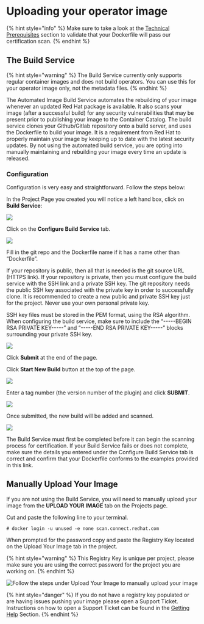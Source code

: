 # Uploading your operator image

{% hint style="info" %}
Make sure to take a look at the [Technical Prerequisites](https://redhat-connect.gitbook.io/partner-guide-for-red-hat-openshift-and-container/program-on-boarding/technical-prerequisites) section to validate that your Dockerfile will pass our certification scan.
{% endhint %}

## The Build Service <a id="the-build-service"></a>

{% hint style="warning" %}
The Build Service currently only supports regular container images and does not build operators.‌ You can use this for your operator image only, not the metadata files. 
{% endhint %}

The Automated Image Build Service automates the rebuilding of your image whenever an updated Red Hat package is available. It also scans your image \(after a successful build\) for any security vulnerabilities that may be present prior to publishing your image to the Container Catalog. The build service clones your Github/Gitlab repository onto a build server, and uses the Dockerfile to build your image. It is a requirement from Red Hat to properly maintain your image by keeping up to date with the latest security updates. By not using the automated build service, you are opting into manually maintaining and rebuilding your image every time an update is released.‌

### **Configuration** <a id="configuration"></a>

Configuration is very easy and straightforward. Follow the steps below:‌

In the Project Page you created you will notice a left hand box, click on **Build Service**:‌

![](../.gitbook/assets/buildserviceimg-operator.png)

Click on the **Configure Build Service** tab.‌

![](../.gitbook/assets/buildserviceimg-operator2.png)

Fill in the git repo and the Dockerfile name if it has a name other than “Dockerfile”.‌

If your repository is public, then all that is needed is the git source URL \(HTTPS link\). If your repository is private, then you must configure the build service with the SSH link and a private SSH key. The git repository needs the public SSH key associated with the private key in order to successfully clone. It is recommended to create a new public and private SSH key just for the project. Never use your own personal private key.

SSH key files must be stored in the PEM format, using the RSA algorithm. When configuring the build service, make sure to include the “-----BEGIN RSA PRIVATE KEY-----” and “-----END RSA PRIVATE KEY-----” blocks surrounding your private SSH key.‌

![](https://lh6.googleusercontent.com/PH-MUlLOpvtVmfTwBs938xJFRsJEJCa3VULuVBnGo1f7j7kJCx-6xnyjv_2PjUmVova08PFa_uU37j7xzeV50FHU5ZAAhoDKgPMVrAgFH0-87XwDD_zGsx67cWOzm1zDz29oJt_o)

Click **Submit** at the end of the page.‌

Click **Start New Build** button at the top of the page.‌

![](../.gitbook/assets/buildservicebluebutton-operator.png)

Enter a tag number \(the version number of the plugin\) and click **SUBMIT**.‌

![](https://lh6.googleusercontent.com/Y3mgzPLQ_EhPcEKMchL7pwpPWPKJNjkxUZppfAoF1h3FBEo43k6kcNi-JxnUyt1ym1Fk6gY04ysKQsqkYHfvcvCBgstksRswiMxVuqRrKNGdeGf9rtb6jRyiOx--XY11fHqLMo9e)

Once submitted, the new build will be added and scanned.

![](https://lh6.googleusercontent.com/NInim3G8rF-DO8Xvg19sh5lR-3yO6nxs_I0LW1dH_bU4emFJx3VCspMy0Ioxjv7Rl0kCkLTtJ58luVR_xk3DlE-3ObkPnFEq8lpQHN7_rNquFc8mhSSCfxHHoR8mwd9H_IL7Pen7)

The Build Service must first be completed before it can begin the scanning process for certification. If your Build Service fails or does not complete, make sure the details you entered under the Configure Build Service tab is correct and confirm that your Dockerfile conforms to the examples provided in this link.‌

## Manually Upload Your Image <a id="manually-upload-your-image"></a>

If you are not using the Build Service, you will need to manually upload your image from the **UPLOAD YOUR IMAGE** tab on the Projects page.‌

Cut and paste the following line to your terminal.

```text
# docker login -u unused -e none scan.connect.redhat.com
```

When prompted for the password copy and paste the Registry Key located on the Upload Your Image tab in the project.

{% hint style="warning" %}
This Registry Key is unique per project, please make sure you are using the correct password for the project you are working on.
{% endhint %}

![Follow the steps under Upload Your Image to manually upload your image](../.gitbook/assets/manualimageupload-operator.png)

{% hint style="danger" %}
If you do not have a registry key populated or are having issues pushing your image please open a Support Ticket. Instructions on how to open a Support Ticket can be found in the [Getting Help](https://redhat-connect.gitbook.io/red-hat-partner-connect-general-guide/managing-your-account/getting-help/support-ticket) Section.
{% endhint %}

